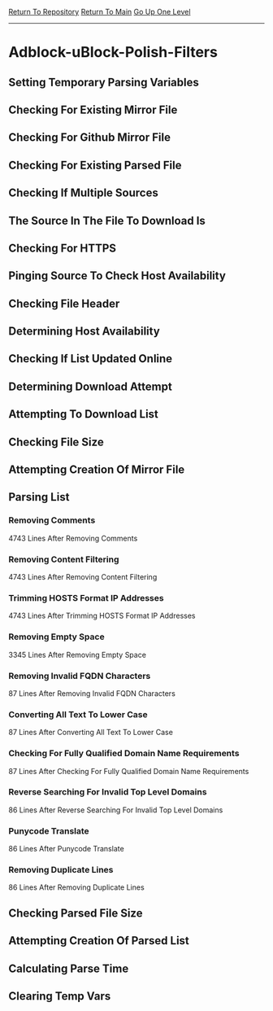 [Return To Repository](https://github.com/bast69/piholeparser/)
[Return To Main](https://github.com/bast69/piholeparser/blob/master/RecentRunLogs/Mainlog.md)
[Go Up One Level](https://github.com/bast69/piholeparser/blob/master/RecentRunLogs/TopLevelScripts/30-Processing-External-Blacklists.md)
____________________________________
# Adblock-uBlock-Polish-Filters
## Setting Temporary Parsing Variables
## Checking For Existing Mirror File
## Checking For Github Mirror File
## Checking For Existing Parsed File
## Checking If Multiple Sources
## The Source In The File To Download Is
## Checking For HTTPS
## Pinging Source To Check Host Availability
## Checking File Header
## Determining Host Availability
## Checking If List Updated Online
## Determining Download Attempt
## Attempting To Download List
## Checking File Size
## Attempting Creation Of Mirror File
## Parsing List
### Removing Comments
4743 Lines After Removing Comments
### Removing Content Filtering
4743 Lines After Removing Content Filtering
### Trimming HOSTS Format IP Addresses
4743 Lines After Trimming HOSTS Format IP Addresses
### Removing Empty Space
3345 Lines After Removing Empty Space
### Removing Invalid FQDN Characters
87 Lines After Removing Invalid FQDN Characters
### Converting All Text To Lower Case
87 Lines After Converting All Text To Lower Case
### Checking For Fully Qualified Domain Name Requirements
87 Lines After Checking For Fully Qualified Domain Name Requirements
### Reverse Searching For Invalid Top Level Domains
86 Lines After Reverse Searching For Invalid Top Level Domains
### Punycode Translate
86 Lines After Punycode Translate
### Removing Duplicate Lines
86 Lines After Removing Duplicate Lines
## Checking Parsed File Size
## Attempting Creation Of Parsed List
## Calculating Parse Time
## Clearing Temp Vars
